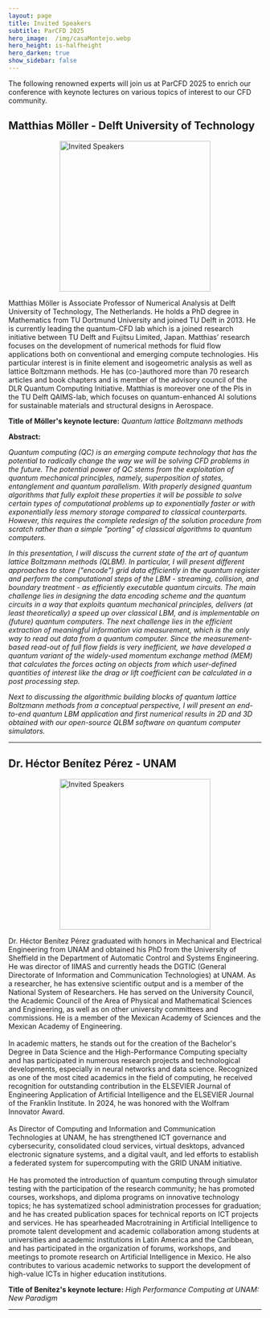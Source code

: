 ```yaml
---
layout: page
title: Invited Speakers
subtitle: ParCFD 2025
hero_image:  /img/casaMontejo.webp
hero_height: is-halfheight
hero_darken: true
show_sidebar: false
---
```


<!-- {% include notification.html message="Site under construction, information will be updated very soon." %} -->

The following renowned experts will join us at ParCFD 2025 to enrich our conference with keynote lectures on various topics of interest to our CFD community.

<h2 class="has-text-centered">
    Matthias Möller - Delft University of Technology
</h2>

<img loading="lazy" src="{{ site.baseurl }}/img/moller.webp" alt="Invited Speakers" style="width: 300px; height: auto; display: block; margin: 0 auto"/>

<p class="has-text-justified">
    Matthias Möller is Associate Professor of Numerical Analysis at Delft University of Technology, The Netherlands. He holds a PhD degree in Mathematics from TU Dortmund University and joined TU Delft in 2013. He is currently leading the quantum-CFD lab which is a joined research initiative between TU Delft and Fujitsu Limited, Japan. Matthias’ research focuses on the development of numerical methods for fluid flow applications both on conventional and emerging compute technologies. His particular interest is in finite element and isogeometric analysis as well as lattice Boltzmann methods. He has (co-)authored more than 70 research articles and book chapters and is member of the advisory council of the DLR Quantum Computing Initiative. Matthias is moreover one of the PIs in the TU Delft QAIMS-lab, which focuses on quantum-enhanced AI solutions for sustainable materials and structural designs in Aerospace.
</p>

**Title of Möller's keynote lecture:** *Quantum lattice Boltzmann methods*

**Abstract:**

<p class="has-text-justified">
    <em>Quantum computing (QC) is an emerging compute technology that has the potential to radically change the way we will be solving CFD problems in the future. The potential power of QC stems from the exploitation of quantum mechanical principles, namely, superposition of states, entanglement and quantum parallelism. With properly designed quantum algorithms that fully exploit these properties it will be possible to solve certain types of computational problems up to exponentially faster or with exponentially less memory storage compared to classical counterparts. However, this requires the complete redesign of the solution procedure from scratch rather than a simple "porting" of classical algorithms to quantum computers.</em>
</p>

<p class="has-text-justified">
    <em>In this presentation, I will discuss the current state of the art of quantum lattice Boltzmann methods (QLBM). In particular, I will present different approaches to store ("encode") grid data efficiently in the quantum register and perform the computational steps of the LBM - streaming, collision, and boundary treatment - as efficiently executable quantum circuits. The main challenge lies in designing the data encoding scheme and the quantum circuits in a way that exploits quantum mechanical principles, delivers (at least theoretically) a speed up over classical LBM, and is implementable on (future) quantum computers. The next challenge lies in the efficient extraction of meaningful information via measurement, which is the only way to read out data from a quantum computer. Since the measurement-based read-out of full flow fields is very inefficient, we have developed a quantum variant of the widely-used momentum exchange method (MEM) that calculates the forces acting on objects from which user-defined quantities of interest like the drag or lift coefficient can be calculated in a post processing step.</em>
</p>

<p class="has-text-justified">
    <em>Next to discussing the algorithmic building blocks of quantum lattice Boltzmann methods from a conceptual perspective, I will present an end-to-end quantum LBM application and first numerical results in 2D and 3D obtained with our open-source QLBM software on quantum computer simulators.</em>
</p>

---

<h2 class="has-text-centered">
    Dr. Héctor Benítez Pérez - UNAM
</h2>

<img loading="lazy" src="{{ site.baseurl }}/img/DrHectorBenitezPerez.webp" alt="Invited Speakers" style="width: 300px; height: auto; display: block; margin: 0 auto"/>

<p class="has-text-justified">
    Dr. Héctor Benítez Pérez graduated with honors in Mechanical and Electrical Engineering from UNAM and obtained his PhD from the University of Sheffield in the Department of Automatic Control and Systems Engineering. He was director of IIMAS and currently heads the DGTIC (General Directorate of Information and Communication Technologies) at UNAM. As a researcher, he has extensive scientific output and is a member of the National System of Researchers. He has served on the University Council, the Academic Council of the Area of Physical and Mathematical Sciences and Engineering, as well as on other university committees and commissions. He is a member of the Mexican Academy of Sciences and the Mexican Academy of Engineering.
    <br/>
    <br/>
    In academic matters, he stands out for the creation of the Bachelor's Degree in Data Science and the High-Performance Computing specialty and has participated in numerous research projects and technological developments, especially in neural networks and data science. Recognized as one of the most cited academics in the field of computing, he received recognition for outstanding contribution in the ELSEVIER Journal of Engineering Application of Artificial Intelligence and the ELSEVIER Journal of the Franklin Institute. In 2024, he was honored with the Wolfram Innovator Award.
    <br/>
    <br/>
    As Director of Computing and Information and Communication Technologies at UNAM, he has strengthened ICT governance and cybersecurity, consolidated cloud services, virtual desktops, advanced electronic signature systems, and a digital vault, and led efforts to establish a federated system for supercomputing with the GRID UNAM initiative.
    <br/>
    <br/>
    He has promoted the introduction of quantum computing through simulator testing with the participation of the research community; he has promoted courses, workshops, and diploma programs on innovative technology topics; he has systematized school administration processes for graduation; and he has created publication spaces for technical reports on ICT projects and services. He has spearheaded Macrotraining in Artificial Intelligence to promote talent development and academic collaboration among students at universities and academic institutions in Latin America and the Caribbean, and has participated in the organization of forums, workshops, and meetings to promote research on Artificial Intelligence in Mexico. He also contributes to various academic networks to support the development of high-value ICTs in higher education institutions.
</p>

**Title of Benítez's keynote lecture:** *High Performance Computing at UNAM: New Paradigm* 

<!-- **Abstract:**

<p class="has-text-justified">
    <em>Quantum computing (QC) is an emerging compute technology that has the potential to radically change the way we will be solving CFD problems in the future. The potential power of QC stems from the exploitation of quantum mechanical principles, namely, superposition of states, entanglement and quantum parallelism. With properly designed quantum algorithms that fully exploit these properties it will be possible to solve certain types of computational problems up to exponentially faster or with exponentially less memory storage compared to classical counterparts. However, this requires the complete redesign of the solution procedure from scratch rather than a simple "porting" of classical algorithms to quantum computers.</em>
</p>

<p class="has-text-justified">
    <em>In this presentation, I will discuss the current state of the art of quantum lattice Boltzmann methods (QLBM). In particular, I will present different approaches to store ("encode") grid data efficiently in the quantum register and perform the computational steps of the LBM - streaming, collision, and boundary treatment - as efficiently executable quantum circuits. The main challenge lies in designing the data encoding scheme and the quantum circuits in a way that exploits quantum mechanical principles, delivers (at least theoretically) a speed up over classical LBM, and is implementable on (future) quantum computers. The next challenge lies in the efficient extraction of meaningful information via measurement, which is the only way to read out data from a quantum computer. Since the measurement-based read-out of full flow fields is very inefficient, we have developed a quantum variant of the widely-used momentum exchange method (MEM) that calculates the forces acting on objects from which user-defined quantities of interest like the drag or lift coefficient can be calculated in a post processing step.</em>
</p>

<p class="has-text-justified">
    <em>Next to discussing the algorithmic building blocks of quantum lattice Boltzmann methods from a conceptual perspective, I will present an end-to-end quantum LBM application and first numerical results in 2D and 3D obtained with our open-source QLBM software on quantum computer simulators.</em>
</p> -->

---

<!--
<img loading="lazy" src="/ParCFD2025.github.io/img/2025_mexico.jpg" alt="Invited Speakers" style="width: 200px; height: auto; display: block; margin: 0 auto"/>

## Christian Hasse - Technical University Darmstadt, Simulation of reactive Thermo-Fluid Systems

Christian Hasse is full professor in the Department of Mechanical Engineering at Darmstadt University of Technology. He holds the chair of Simulation of reactive Thermo-Fluid Systems. He has supervised successfully more than 30 PhD students and currently 25 PhD students and post-docs are working in his group. He has more than 270 peer-reviewed publications and has served in multiple editorial boards and as associate/guest editor. He is organizer of scientific workshops and conferences focusing on sustainable combustion to achieve net zero emissions.

Prof. Hasse is elected Fellow of the Combustion Institute for his contributions on turbulent combustion, solid fuel combustion, multi-phase flow and soot formation. He has been elected to the Board of Directors of the International Combustion Institute in 2024. His main research interests are modeling and high-fidelity simulation of reactive and non-reactive flows, especially for CO2-free and CO2-neutral fuels such as hydrogen, ammonia, biomass, E-fuels and metals. In addition to fundamental studies on flame structures and dynamics, he also actively works on transferring these results to real-world applications including (aero-)engines, boilers and processes chemical engineering. For these topics, his group has developed a number of high-fidelity software applications that are deployed national Tier-2 and European Tier-0/1 supercomputers. In 2024 he has received an ERC Advanced Grant on aluminum steam combustion in which he aims to unravel the fundamental properties of pressurized Al-steam flames for the entire scientific chain, from single particles to turbulent flames with millions of particles, through a well-orchestrated combination of high-fidelity simulations, advanced modeling, and tailored experiments.

**Title of Christian&#x27;s keynote lecture:** *How high-fidelity simulations of hydrogen combustion on supercomputers accelerate the energy transition.*

**Abstract:**

*Reactive Computational Fluid Dynamics (rCFD) has become an indispensable tool in fundamental and applied research. In addition, rCFD is used in industrial design, such as aero engine combustors or gas turbines. This success is based on the combination of decades of scientific model development, efficient numerics and ever-increasing computing power. This situation is about to change as both the energy system (1) and the HPC architecture (2) are undergoing disruptive changes.*

*First, the urgent need to shift from fossil fuels to renewable fuels such as hydrogen requires the redesign of energy conversion systems due to the completely different combustion characteristics of renewable fuels. Combustion models for high-fidelity simulations are lacking and must be developed based on in-depth physical understanding. Second, the next generation of supercomputers will be mostly based on GPUs rather than CPUs. Efficient use of these systems will require a new class of CFD software with specialized numerics.*

*In this talk I will first introduce the role of rCFD in combustion system design before I highlight the role of hydrogen in the energy transition and how it differs from conventional fuels. After discussing the impact of GPU-based supercomputers on rCFD software development, I will present how GPU-based direct numerical simulations can unravel the complexities of hydrogen combustion.*

*In summary, in a rapidly changing environment, simulations on upcoming Exascale systems will provide physical insights that were deemed impossible just a few years ago. This will increase the impact of rCFD on the entire spectrum from fundamental science to industrial design of innovative systems.*

-->
